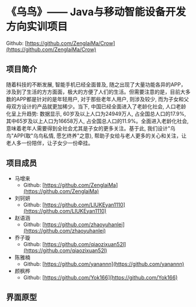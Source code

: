 # 《乌鸟》—— Java与移动智能设备开发方向实训项目
Github: [https://github.com/ZenglaiMa/Crow](https://github.com/ZenglaiMa/Crow)

## 项目简介
随着科技的不断发展, 智能手机已经全面普及, 随之出现了大量功能各异的APP，涉及到了生活的方方面面，极大的方便了人们的生活。但需要注意的是，目前大多数的APP都是针对的是年轻用户, 对于那些老年人用户, 则涉及较少, 而为子女和父母双方设计的产品就更加稀少。当下, 中国已经全面进入了老龄化社会, 人口老龄化呈上升趋势: 数据显示, 60岁及以上人口为24949万人, 占全国总人口的17.9%, 其中65岁及以上人口为16658万人, 占全国总人口的11.9%。全面进入老龄化社会, 意味着老年人需要得到全社会尤其是子女的更多关注。基于此, 我们设计"乌鸟"APP(取"乌鸟私情, 愿乞终养"之意), 帮助子女给与老人更多的关心和关注，让老人多一份陪伴，让子女少一份牵挂。

## 项目成员
* 马增来
   * Github:  [https://github.com/ZenglaiMa](https://github.com/ZenglaiMa)
* 刘钶妍
   * Github:  [https://github.com/LIUKEyan1110](https://github.com/LIUKEyan1110)
* 赵语涵
   * Github:  [https://github.com/zhaoyuhanlei](https://github.com/zhaoyuhanlei)
* 乔子璇
   * Github:  [https://github.com/qiaozixuan52l](https://github.com/qiaozixuan52l)
* 陈雅楠
   * Github:  [https://github.com/yanannn](https://github.com/yanannn)
* 颜枫桦
   * Github:  [https://github.com/Yok166](https://github.com/Yok166)

## 界面原型
